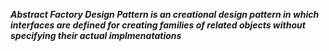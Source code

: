 ***Abstract Factory Design Pattern is an creational design pattern in which interfaces are defined for creating families of related objects without specifying their actual
implmenatations***
